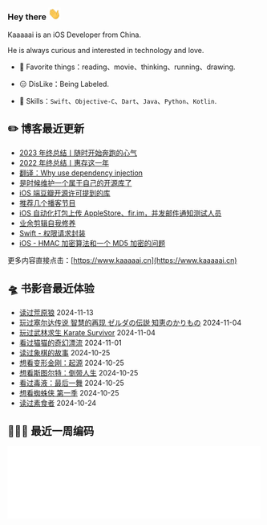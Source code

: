 ### Hey there <img src="https://raw.githubusercontent.com/kaaaaai/kaaaaai/master/images/hvRJCLFzcasrR4ia7z.gif" width="25px">

Kaaaaai is an iOS Developer from China.

He is always curious and interested in technology and love.

- 🕺 Favorite things：reading、movie、thinking、running、drawing.

- 😑 DisLike：Being Labeled.

- 🧰 Skills：`Swift`、`Objective-C`、`Dart`、`Java`、`Python`、`Kotlin`.

<!-- [![Kaaaaai](https://github-readme-stats.vercel.app/api/top-langs/?username=kaaaaai&layout=compact)](https://kaaaaai.cn/) -->

## ✏️ 博客最近更新

<!-- blog starts -->
- [2023 年终总结丨随时开始奔跑的心气](https://www.kaaaaai.cn/2024-year-end-review.html)
- [2022 年终总结丨惠存这一年](https://www.kaaaaai.cn/2023-year-end-review.html)
- [翻译：Why use dependency injection](https://www.kaaaaai.cn/translation-why-use-dependency-injection.html)
- [是时候维护一个属于自己的开源库了](https://www.kaaaaai.cn/its-time-to-build-an-open-source-library.html)
- [iOS 端豆瓣开源许可提到的库](https://www.kaaaaai.cn/ios-douban-open-source-license-mentioned-in-the-library.html)
- [推荐几个播客节目](https://www.kaaaaai.cn/recommend-a-few-podcasts.html)
- [iOS 自动化打包上传 AppleStore、fir.im，并发邮件通知测试人员](https://www.kaaaaai.cn/ios-automated-packaging-complicated-by-mail.html)
- [业余剪辑自我修养](https://www.kaaaaai.cn/amateur-clipsself-improvement.html)
- [Swift - 权限请求封装](https://www.kaaaaai.cn/swift-permission-request-tools.html)
- [iOS - HMAC 加密算法和一个 MD5 加密的问题](https://www.kaaaaai.cn/ios-hmac-encryption-and-an-md5-problem.html)
<!-- blog ends -->

更多内容直接点击：[https://www.kaaaaai.cn](https://www.kaaaaai.cn)

## 🛸 书影音最近体验

<!-- douban starts -->
- [读过荒原狼](https://book.douban.com/subject/35894424/) 2024-11-13
- [玩过塞尔达传说 智慧的再现 ゼルダの伝説 知恵のかりもの](http://www.douban.com/game/36932396/) 2024-11-04
- [玩过武林求生 Karate Survivor](http://www.douban.com/game/36961754/) 2024-11-04
- [看过猫猫的奇幻漂流](http://movie.douban.com/subject/35603727/) 2024-11-01
- [读过象棋的故事](https://book.douban.com/subject/36872349/) 2024-10-25
- [想看变形金刚：起源](http://movie.douban.com/subject/34960078/) 2024-10-25
- [想看斯图尔特：倒带人生](http://movie.douban.com/subject/2133337/) 2024-10-25
- [看过毒液：最后一舞](http://movie.douban.com/subject/35087675/) 2024-10-25
- [想看蜘蛛侠 第一季](http://movie.douban.com/subject/26892343/) 2024-10-25
- [读过素食者](https://book.douban.com/subject/35534519/) 2024-10-24
<!-- douban ends -->


## 👨🏻‍💻 最近一周编码

![light](https://raw.githubusercontent.com/kaaaaai/kaaaaai/master/images/wakatime_weekly_language_stats.svg#gh-light-mode-only)

<!-- code_time starts -->

<!-- code_time ends -->

<!--
**kaaaaai/kaaaaai** is a ✨ _special_ ✨ repository because its `README.md` (this file) appears on your GitHub profile.
![Kaaaaai's github stats](https://github-readme-stats.vercel.app/api?use

<img align="right" src="https://github.com/kaaaaai/kaaaaai/blob/master/giphy.gif" alt="Illustration of Kaya speaking at a conference with coding bubbles in background" width=400px height=566px/>

Here are some ideas to get you started:

- 🔭 I’m currently working on ...
- 🌱 I’m currently learning ...
- 👯 I’m looking to collaborate on ...
- 🤔 I’m looking for help with ...
- 💬 Ask me about ...
- 📫 How to reach me: ...
- 😄 Pronouns: ...
- ⚡ Fun fact: ...
-->
